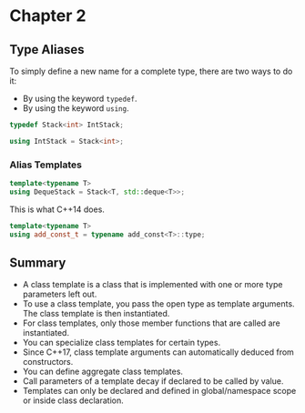 # Chapter 2

## Type Aliases

To simply define a new name for a complete type, there are two ways
to do it:

+ By using the keyword `typedef`.
+ By using the keyword `using`.

```c++
typedef Stack<int> IntStack;
```

```c++
using IntStack = Stack<int>;
```

### Alias Templates

```c++
template<typename T>
using DequeStack = Stack<T, std::deque<T>>;
```

This is what C++14 does.

```c++
template<typename T>
using add_const_t = typename add_const<T>::type;
```

## Summary

+ A class template is a class that is implemented with one
or more type parameters left out.
+ To use a class template, you pass the open type as template
arguments. The class template is then instantiated.
+ For class templates, only those member functions that are called
are instantiated.
+ You can specialize class templates for certain types.
+ Since C++17, class template arguments can automatically deduced
from constructors.
+ You can define aggregate class templates.
+ Call parameters of a template decay if declared to be called by value.
+ Templates can only be declared and defined in global/namespace scope
or inside class declaration.

